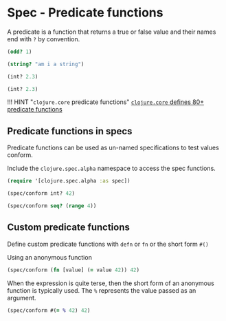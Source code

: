 # Spec - Predicate functions

A predicate is a function that returns a true or false value and their names end with `?` by convention.

```clojure
(odd? 1)
```

```clojure
(string? "am i a string")
```

```clojure
(int? 2.3)
```

```clojure
(int? 2.3)
```

!!! HINT "`clojure.core` predicate functions"
    [`clojure.core` defines 80+ predicate functions](/reference/standard-library/predicate-functions.md)

## Predicate functions in specs

Predicate functions can be used as un-named specifications to test values conform.

Include the `clojure.spec.alpha` namespace to access the spec functions.

```clojure
(require '[clojure.spec.alpha :as spec])
```

```clojure
(spec/conform int? 42)
```

```clojure
(spec/conform seq? (range 4))
```

## Custom predicate functions

Define custom predicate functions with `defn` or `fn` or the short form `#()`

Using an anonymous function

```clojure
(spec/conform (fn [value] (= value 42)) 42)
```

When the expression is quite terse, then the short form of an anonymous function is typically used.  The `%` represents the value passed as an argument.

```clojure
(spec/conform #(= % 42) 42)
```
